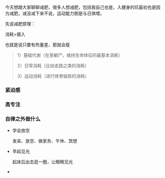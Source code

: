 今天想跟大家聊聊减肥，很多人想减肥，包括我自己也是，入健身的坑最初也是因为减肥，减没减下来不说，运动能力倒是与日俱增。

先说减肥原理：

消耗>摄入

也就是说只要有热量差，那就会瘦

> 1）基础代谢（在家躺尸，维持生命体征的最基本消耗）
>
> 2）日常消耗（比如走路之类的消耗）
>
> 3）运动消耗（进行体育锻炼的消耗）

### 紧迫感



### 高专注



### 自律之外做什么

- 学会放空

  发呆、放空、做家务、午休、冥想

- 早起见光

  起床后出去逛一圈，让眼睛见光

- 